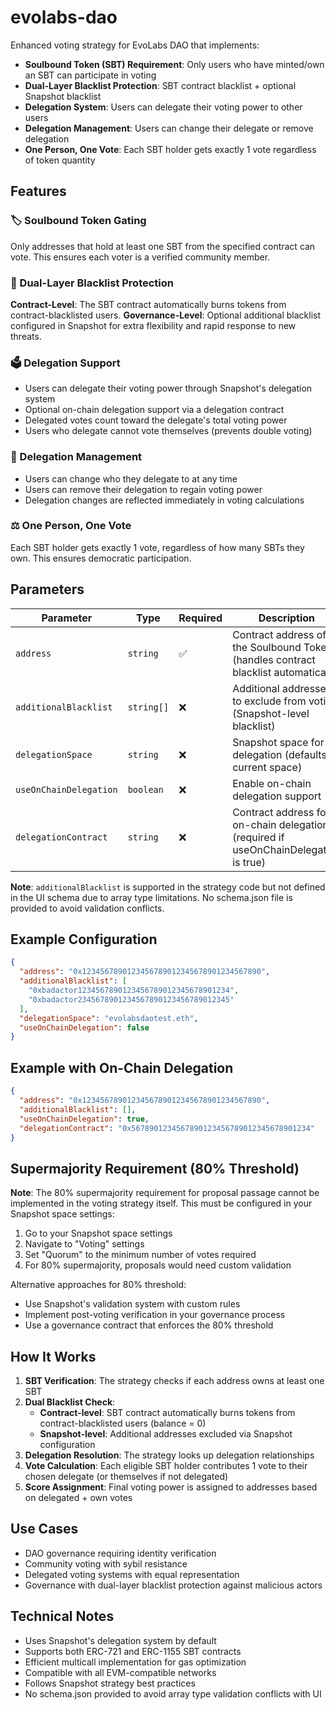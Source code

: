 # evolabs-dao

Enhanced voting strategy for EvoLabs DAO that implements:

- **Soulbound Token (SBT) Requirement**: Only users who have minted/own an SBT can participate in voting
- **Dual-Layer Blacklist Protection**: SBT contract blacklist + optional Snapshot blacklist
- **Delegation System**: Users can delegate their voting power to other users
- **Delegation Management**: Users can change their delegate or remove delegation
- **One Person, One Vote**: Each SBT holder gets exactly 1 vote regardless of token quantity

## Features

### 🏷️ Soulbound Token Gating
Only addresses that hold at least one SBT from the specified contract can vote. This ensures each voter is a verified community member.

### 🚫 Dual-Layer Blacklist Protection
**Contract-Level**: The SBT contract automatically burns tokens from contract-blacklisted users.
**Governance-Level**: Optional additional blacklist configured in Snapshot for extra flexibility and rapid response to new threats.

### 🗳️ Delegation Support
- Users can delegate their voting power through Snapshot's delegation system
- Optional on-chain delegation support via a delegation contract
- Delegated votes count toward the delegate's total voting power
- Users who delegate cannot vote themselves (prevents double voting)

### 🔄 Delegation Management
- Users can change who they delegate to at any time
- Users can remove their delegation to regain voting power
- Delegation changes are reflected immediately in voting calculations

### ⚖️ One Person, One Vote
Each SBT holder gets exactly 1 vote, regardless of how many SBTs they own. This ensures democratic participation.

## Parameters

| Parameter | Type | Required | Description |
|-----------|------|----------|-------------|
| `address` | `string` | ✅ | Contract address of the Soulbound Token (handles contract blacklist automatically) |
| `additionalBlacklist` | `string[]` | ❌ | Additional addresses to exclude from voting (Snapshot-level blacklist) |
| `delegationSpace` | `string` | ❌ | Snapshot space for delegation (defaults to current space) |
| `useOnChainDelegation` | `boolean` | ❌ | Enable on-chain delegation support |
| `delegationContract` | `string` | ❌ | Contract address for on-chain delegation (required if useOnChainDelegation is true) |

**Note**: `additionalBlacklist` is supported in the strategy code but not defined in the UI schema due to array type limitations. No schema.json file is provided to avoid validation conflicts.

## Example Configuration

```json
{
  "address": "0x1234567890123456789012345678901234567890",
  "additionalBlacklist": [
    "0xbadactor1234567890123456789012345678901234",
    "0xbadactor2345678901234567890123456789012345"
  ],
  "delegationSpace": "evolabsdaotest.eth",
  "useOnChainDelegation": false
}
```

## Example with On-Chain Delegation

```json
{
  "address": "0x1234567890123456789012345678901234567890",
  "additionalBlacklist": [],
  "useOnChainDelegation": true,
  "delegationContract": "0x5678901234567890123456789012345678901234"
}
```

## Supermajority Requirement (80% Threshold)

**Note**: The 80% supermajority requirement for proposal passage cannot be implemented in the voting strategy itself. This must be configured in your Snapshot space settings:

1. Go to your Snapshot space settings
2. Navigate to "Voting" settings
3. Set "Quorum" to the minimum number of votes required
4. For 80% supermajority, proposals would need custom validation

Alternative approaches for 80% threshold:
- Use Snapshot's validation system with custom rules
- Implement post-voting verification in your governance process
- Use a governance contract that enforces the 80% threshold

## How It Works

1. **SBT Verification**: The strategy checks if each address owns at least one SBT
2. **Dual Blacklist Check**: 
   - **Contract-level**: SBT contract automatically burns tokens from contract-blacklisted users (balance = 0)
   - **Snapshot-level**: Additional addresses excluded via Snapshot configuration
3. **Delegation Resolution**: The strategy looks up delegation relationships
4. **Vote Calculation**: Each eligible SBT holder contributes 1 vote to their chosen delegate (or themselves if not delegated)
5. **Score Assignment**: Final voting power is assigned to addresses based on delegated + own votes

## Use Cases

- DAO governance requiring identity verification
- Community voting with sybil resistance
- Delegated voting systems with equal representation
- Governance with dual-layer blacklist protection against malicious actors

## Technical Notes

- Uses Snapshot's delegation system by default
- Supports both ERC-721 and ERC-1155 SBT contracts
- Efficient multicall implementation for gas optimization
- Compatible with all EVM-compatible networks
- Follows Snapshot strategy best practices
- No schema.json provided to avoid array type validation conflicts with UI
